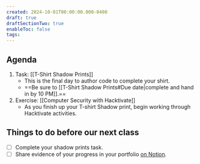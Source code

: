 ```yaml
---
created: 2024-10-01T00:00:00.000-0400
draft: true
draftSectionTwo: true
enableToc: false
tags:
---
```

## Agenda
1. Task: [[T-Shirt Shadow Prints]]
	- This is the final day to author code to complete your shirt.
	- ==Be sure to [[T-Shirt Shadow Prints#Due date|complete and hand in by 10 PM]].==
1. Exercise: [[Computer Security with Hacktivate]]
	- As you finish up your T-shirt Shadow print, begin working through Hacktivate activities.
## Things to do before our next class
- [ ] Complete your shadow prints task.
- [ ] Share evidence of your progress in your portfolio [on Notion](https://notion.so).